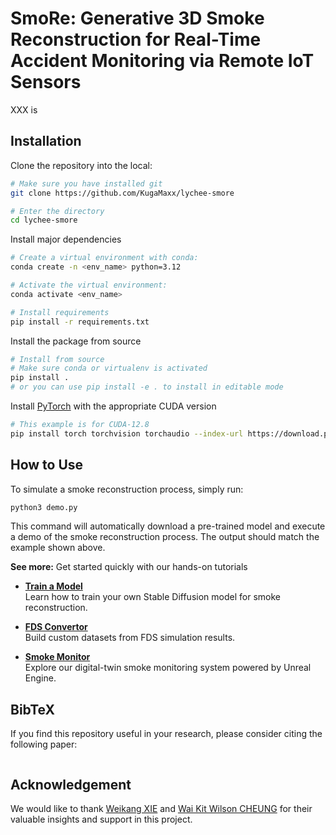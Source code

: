 # SmoRe: Generative 3D Smoke Reconstruction for Real-Time Accident Monitoring via Remote IoT Sensors

XXX is

## Installation

Clone the repository into the local:

```bash
# Make sure you have installed git
git clone https://github.com/KugaMaxx/lychee-smore

# Enter the directory
cd lychee-smore
```

Install major dependencies

```bash
# Create a virtual environment with conda:
conda create -n <env_name> python=3.12

# Activate the virtual environment:
conda activate <env_name>

# Install requirements
pip install -r requirements.txt
```

Install the package from source

```bash
# Install from source
# Make sure conda or virtualenv is activated
pip install .
# or you can use pip install -e . to install in editable mode
```

Install [PyTorch](https://pytorch.org/get-started/locally/) with the appropriate
 CUDA version

```bash
# This example is for CUDA-12.8
pip install torch torchvision torchaudio --index-url https://download.pytorch.org/whl/cu128
```

## How to Use

To simulate a smoke reconstruction process, simply run:

```bash
python3 demo.py
```

This command will automatically download a pre-trained model and execute a demo of the smoke reconstruction process.
 The output should match the example shown above.

**See more:** Get started quickly with our hands-on tutorials

- **[Train a Model]()**  
    Learn how to train your own Stable Diffusion model for smoke reconstruction.

- **[FDS Convertor]()**  
    Build custom datasets from FDS simulation results.

- **[Smoke Monitor]()**  
    Explore our digital-twin smoke monitoring system powered by Unreal Engine.

## BibTeX

If you find this repository useful in your research, please consider citing the
 following paper:

```bibtex
```

## Acknowledgement

We would like to thank [Weikang XIE](mailto:wei-kang.xie@connect.polyu.hk) and 
 [Wai Kit Wilson CHEUNG](mailto:wai-kit-wilson.cheung@connect.polyu.hk) for their 
 valuable insights and support in this project.
